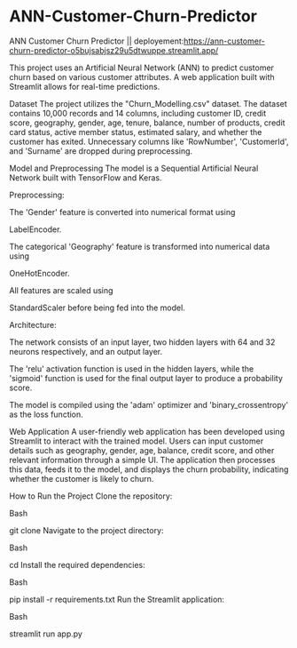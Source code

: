 # ANN-Customer-Churn-Predictor

ANN Customer Churn Predictor || deployement:https://ann-customer-churn-predictor-o5bujsabjsz29u5dtwuppe.streamlit.app/

This project uses an Artificial Neural Network (ANN) to predict customer churn based on various customer attributes. A web application built with Streamlit allows for real-time predictions.

Dataset
The project utilizes the "Churn_Modelling.csv" dataset. The dataset contains 10,000 records and 14 columns, including customer ID, credit score, geography, gender, age, tenure, balance, number of products, credit card status, active member status, estimated salary, and whether the customer has exited. Unnecessary columns like 'RowNumber', 'CustomerId', and 'Surname' are dropped during preprocessing.

Model and Preprocessing
The model is a Sequential Artificial Neural Network built with TensorFlow and Keras.

Preprocessing:

The 'Gender' feature is converted into numerical format using 

LabelEncoder.

The categorical 'Geography' feature is transformed into numerical data using 

OneHotEncoder.

All features are scaled using 

StandardScaler before being fed into the model.

Architecture:

The network consists of an input layer, two hidden layers with 64 and 32 neurons respectively, and an output layer.

The 'relu' activation function is used in the hidden layers, while the 'sigmoid' function is used for the final output layer to produce a probability score.

The model is compiled using the 'adam' optimizer and 'binary_crossentropy' as the loss function.

Web Application
A user-friendly web application has been developed using Streamlit to interact with the trained model. Users can input customer details such as geography, gender, age, balance, credit score, and other relevant information through a simple UI. The application then processes this data, feeds it to the model, and displays the churn probability, indicating whether the customer is likely to churn.


How to Run the Project
Clone the repository:

Bash

git clone <your-repository-url>
Navigate to the project directory:

Bash

cd <your-project-directory>
Install the required dependencies:

Bash

pip install -r requirements.txt
Run the Streamlit application:

Bash

streamlit run app.py

